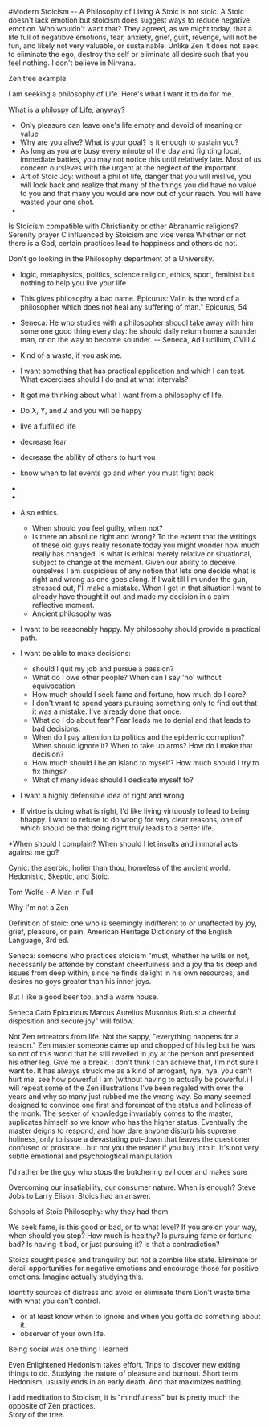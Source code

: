 #Modern Stoicism -- A Philosophy of Living
A Stoic is not stoic.  A Stoic doesn't lack emotion but stoicism does suggest ways to reduce negative emotion.  Who wouldn't want that? They agreed, as we might today, that a life full of negatibve emotions, fear, anxiety, grief, guilt, revenge, will not be fun, and likely not very valuable, or sustainable.   Unlike Zen it does not seek to eliminate the ego, destroy the self or eliminate all desire such that you feel nothing.  I don't believe in Nirvana.

Zen tree example.

  
I am seeking a philosophy of Life.  Here's what I want it to do for me.

What is a philospy of Life, anyway?
* Only pleasure can leave one's life empty and devoid of meaning or value
* Why are you alive?  What is your goal?  Is it enough to sustain you?
* As long as you are busy every minute of the day and fighting local, immediate battles, you may not notice this until relatively late. Most of us concern oursleves with the urgent at the neglect of the important.  
* Art of Stoic Joy: without a phil of life, danger that you will mislive, you will look back and realize that many of the things you did have no value to you and that many you would are now out of your reach.  You will have wasted your one shot.
* 

Is Stoicism compatible with Christianity or other Abrahamic religions?
Serenity prayer
C influenced by Stoicism and vice versa
Whether or not there is a God, certain practices lead to happiness and others do not.  

Don't go looking in the Philosophy department of a University.  
* logic, metaphysics, politics, science religion, ethics, sport, feminist but nothing to help you live your life
* This gives philosophy a bad name.  Epicurus: Valin is the word of a philosopher which does not heal any suffering of man." Epicurus, 54
* Seneca: He who studies with a philosppher shoudl take away with him some one good thing every day: he should daily return home a sounder man, or on the way to become sounder. -- Seneca, Ad Lucilium, CVIII.4
* Kind of a waste, if you ask me.
* I want something that has practical application and which I can test. What excercises should I do and at what intervals?
* It got me thinking about what I want from a philosophy of life.
 * Do X, Y, and Z and you will be happy
 * live a fulfilled life
 * decrease fear
 * decrease the ability of others to hurt you
 * know when to let events go and when you must fight back
 * 
* 
* Also ethics.
  * When should you feel guilty, when not?
  * Is there an absolute right and wrong?  To the extent that the writings of these old guys really resonate today you might wonder how much really has changed.  Is what is ethical merely relative or situational, subject to change at the moment.  Given our ability to deceive ourselves I am suspicious of any notion that lets one decide what is right and wrong as one goes along. If I wait till I'm under the gun, stressed out, I'll make a mistake.  When I get in that situation I want to already have thought it out and made my decision in a calm reflective moment.  
  * Ancient philosophy was 


* I want to be reasonably happy.  My philosophy should provide a practical path.
* I want be able to make decisions: 
	* should I quit my job and pursue a passion?
	* What do I owe other people?  When can I say 'no' without equivocation 
	* How much should I seek fame and fortune, how much do I care?  
	* I don't want to spend years pursuing something only to find out that it was a mistake.  I've already done that once.
	* What do I do about fear?  Fear leads me to denial and that leads to bad decisions.
	* When do I pay attention to politics and the epidemic corruption?  When should ignore it?  When to take up arms?  How do I make that decision?
	* How much should I be an island to myself?  How much should I try to fix things?
	* What of many ideas should I dedicate myself to?
* I want a highly defensible idea of right and wrong. 
* If virtue is doing what is right, I'd like living virtuously to lead to being hhappy.  I want to refuse to do wrong for very clear reasons, one of which should be that doing right truly leads to a better life.

*When should I complain?  When should I let insults and immoral acts against me go?

Cynic: the aserbic, holier than thou, homeless of the ancient world.
Hedonistic, Skeptic, and Stoic.


Tom Wolfe - A Man in Full


Why I'm not a Zen

Definition of stoic: one who is seemingly indifferent to or unaffected by joy, grief, pleasure, or pain. American Heritage Dictionary of the English Language, 3rd ed.

Seneca: someone who practices stoicism "must, whether he wills or not, necessarily be attende by constant cheerfulness and a joy tha tis deep and issues from deep within, since he finds delight in his own resources, and desires no goys greater than his inner joys. 

But I like a good beer too, and a warm house.



Seneca
Cato
Epicurious
Marcus Aurelius
Musonius Rufus: a cheerful disposition and secure joy" will follow.

Not Zen retreators from life.  Not the sappy, "everything happens for a reason."  Zen master someone came up and chopped of his leg but he was so not of this world that he still revelled in joy at the person and presented his other leg. Give me a break.  I don't think I can achieve that, I'm not sure I want to.  It has always struck me as a kind of arrogant, nya, nya, you can't hurt me, see how powerful I am (without having to actually be powerful.)  I will repeat some of the Zen illustrations I've been regaled with over the years and why so many just rubbed me the wrong way.  So many seemed designed to convince one first and foremost of the status and holiness of the monk.  The seeker of knowledge invariably comes to the master, suplicates himself so we know who has the higher status.  Eventually the master deigns to respond, and how dare anyone disturb his supreme holiness, only to issue a devastating put-down that leaves the questioner confused or prostrate...but not you the reader if you buy into it.  It's not very subtle emotional and psychologtical manipulation.

I'd rather be the guy who stops the butchering evil doer and makes sure 

Overcoming our insatiability, our consumer nature.  When is enough?  Steve Jobs to Larry Elison. Stoics had an answer.

Schools of Stoic Philosophy: why they had them.

We seek fame, is this good or bad, or to what level?  If you are on your way, when should you stop?  How much is healthy?  Is pursuing fame or fortune bad?  Is having it bad, or just pursuing it?  Is that a contradiction?  

Stoics sought peace and tranquility but not a zombie like state.  Eliminate or derail opportunities for negative emotions and encourage those for positive emotions.  Imagine actually studying this.

Identify sources of distress and avoid or eliminate them
Don't waste time with what you can't control.
 * or at least know when to ignore and when you gotta do something about it.
 * observer of your own life.

Being social was one thing I learned 

Even Enlightened Hedonism  takes effort.  Trips to discover new exiting things to do.  Studying the nature of pleasure and burnout.  Short term Hedonism, usually ends in an early death. And that maximizes nothing.

I add meditation to Stoicism, it is "mindfulness" but is pretty much the opposite of Zen practices.  
Story of the tree.


